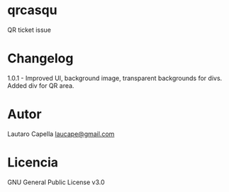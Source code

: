 # qrcasqu
QR ticket issue

# Changelog
1.0.1 - Improved UI, background image, transparent backgrounds for divs. Added div for QR area.

# Autor
Lautaro Capella <laucape@gmail.com>

# Licencia
GNU General Public License v3.0


